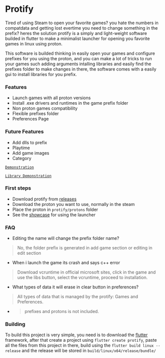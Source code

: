 # Protify
Tired of using Steam to open your favorite games? you hate the numbers in compatdata and getting lost evertime you need to change something in the prefix? heres the solution protify is a simply and light-weight software builded in flutter to make a minimalist launcher for opening you favorite games in linux using proton.

This software is builded thinking in easily open your games and configure prefixes for you using the proton, and you can make a lot of tricks to run your games such adding arguments intalling libraries and easily find the prefixes folder to make changes in there, the software comes with a easily gui to install libraries for you prefix.

### Features
- Launch games with all proton versions
- Install .exe drivers and runtimes in the game prefix folder
- Non proton games compatibility
- Flexible prefixes folder
- Preferences Page

### Future Features
- Add dlls to prefix
- Playtime
- Add game images
- Category

[``Demonstration``](https://github.com/LeandroTheDev/protify/assets/106118473/890667c5-4fd9-430c-b834-fddf0520b645)

[``Library Demonstration``](https://github.com/LeandroTheDev/protify/assets/106118473/51c81b4f-5a9d-46de-91a6-c3edef9a668c)

### First steps
- Download protify from [releases](https://github.com/LeandroTheDev/protify/releases)
- Download the proton you want to use, normally in the steam
- Place the proton in ``protify/protons`` folder
- See the [showcase](https://github.com/LeandroTheDev/protify/blob/main/SHOWCASE.md) for using the launcher

### FAQ
- Editing the name will change the prefix folder name?
> No, the folder prefix is generated in add game section or editing in edit section
- When i launch the game its crash and says c++ error
> Download vcruntime in official microsoft sites, click in the game and use the libs button, select the vcruntime, proceed to installation.
- What types of data it will erase in clear button in preferences?
> All types of data that is managed by the protify: Games and Preferences.
- > prefixes and protons is not included.

### Building
To build this project is very simple, you need is to download the [flutter](https://docs.flutter.dev/get-started/install) framework, after that create a project using ``flutter create protify``, paste all the files from this project in there, build using the ``flutter build linux --release`` and the release will be stored in ``build/linux/x64/release/bundle/``
